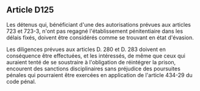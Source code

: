Article D125
----
Les détenus qui, bénéficiant d'une des autorisations prévues aux articles 723 et
723-3, n'ont pas regagné l'établissement pénitentiaire dans les délais fixés,
doivent être considérés comme se trouvant en état d'évasion.

Les diligences prévues aux articles D. 280 et D. 283 doivent en conséquence être
effectuées, et les intéressés, de même que ceux qui auraient tenté de se
soustraire à l'obligation de réintégrer la prison, encourent des sanctions
disciplinaires sans préjudice des poursuites pénales qui pourraient être
exercées en application de l'article 434-29 du code pénal.
